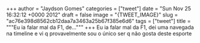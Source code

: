 
+++
author = "Jaydson Gomes"
categories = ["tweet"]
date = "Sun Nov 25 16:32:12 +0000 2012"
draft = false
image = "{TWEET_IMAGE}"
slug = "ac76e398d8562cb12daa7a3463a25b67f385e6d6"
tags = ["tweet"]
title = """Eu ia falar mal da F1, de..."""
+++
Eu ia falar mal da F1, dei uma navegada na timeline e vi q provavelmente sou o único ser q não gosta deste esporte
